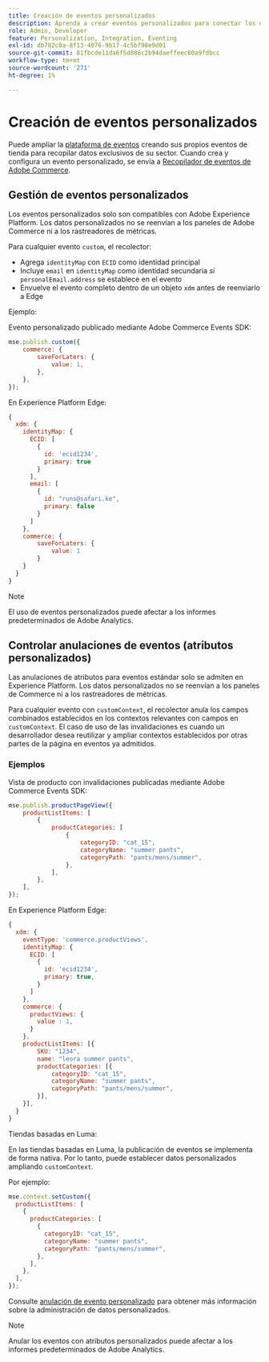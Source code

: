 ```yaml
---
title: Creación de eventos personalizados
description: Aprenda a crear eventos personalizados para conectar los datos de Adobe Commerce a otros productos DX de Adobe.
role: Admin, Developer
feature: Personalization, Integration, Eventing
exl-id: db782c0a-8f13-4076-9b17-4c5bf98e9d01
source-git-commit: 81fbcde11da6f5d086c2b94daeffeec60a9fdbcc
workflow-type: tm+mt
source-wordcount: '271'
ht-degree: 1%

---
```


# Creación de eventos personalizados

Puede ampliar la [plataforma de eventos](events.md) creando sus propios eventos de tienda para recopilar datos exclusivos de su sector. Cuando crea y configura un evento personalizado, se envía a [Recopilador de eventos de Adobe Commerce](https://github.com/adobe/commerce-events/tree/main/packages/storefront-events-collector).

## Gestión de eventos personalizados

Los eventos personalizados solo son compatibles con Adobe Experience Platform. Los datos personalizados no se reenvían a los paneles de Adobe Commerce ni a los rastreadores de métricas.

Para cualquier evento `custom`, el recolector:

- Agrega `identityMap` con `ECID` como identidad principal
- Incluye `email` en `identityMap` como identidad secundaria _si_ `personalEmail.address` se establece en el evento
- Envuelve el evento completo dentro de un objeto `xdm` antes de reenviarlo a Edge

Ejemplo:

Evento personalizado publicado mediante Adobe Commerce Events SDK:

```javascript
mse.publish.custom({
    commerce: {
        saveForLaters: {
            value: 1,
        },
    },
});
```

En Experience Platform Edge:

```javascript
{
  xdm: {
    identityMap: {
      ECID: [
        {
          id: 'ecid1234',
          primary: true
        }
      ],
      email: [
        {
          id: "runs@safari.ke",
          primary: false
        }
      ]
    },
    commerce: {
        saveForLaters: {
            value: 1
        }
    }
  }
}
```

>[!NOTE]
>
> El uso de eventos personalizados puede afectar a los informes predeterminados de Adobe Analytics.

## Controlar anulaciones de eventos (atributos personalizados)

Las anulaciones de atributos para eventos estándar solo se admiten en Experience Platform. Los datos personalizados no se reenvían a los paneles de Commerce ni a los rastreadores de métricas.

Para cualquier evento con `customContext`, el recolector anula los campos combinados establecidos en los contextos relevantes con campos en `customContext`. El caso de uso de las invalidaciones es cuando un desarrollador desea reutilizar y ampliar contextos establecidos por otras partes de la página en eventos ya admitidos.

### Ejemplos

Vista de producto con invalidaciones publicadas mediante Adobe Commerce Events SDK:

```javascript
mse.publish.productPageView({
    productListItems: [
        {
            productCategories: [
                {
                    categoryID: "cat_15",
                    categoryName: "summer pants",
                    categoryPath: "pants/mens/summer",
                },
            ],
        },
    ],
});
```

En Experience Platform Edge:

```javascript
{
  xdm: {
    eventType: 'commerce.productViews',
    identityMap: {
      ECID: [
        {
          id: 'ecid1234',
          primary: true,
        }
      ]
    },
    commerce: {
      productViews: {
        value : 1,
      }
    },
    productListItems: [{
        SKU: "1234",
        name: "leora summer pants",
        productCategories: [{
            categoryID: "cat_15",
            categoryName: "summer pants",
            categoryPath: "pants/mens/summer",
        }],
    }],
  }
}
```

Tiendas basadas en Luma:

En las tiendas basadas en Luma, la publicación de eventos se implementa de forma nativa. Por lo tanto, puede establecer datos personalizados ampliando `customContext`.

Por ejemplo:

```javascript
mse.context.setCustom({
  productListItems: [
    {
      productCategories: [
        {
          categoryID: "cat_15",
          categoryName: "summer pants",
          categoryPath: "pants/mens/summer",
        },
      ],
    },
  ],
});
```

Consulte [anulación de evento personalizado](https://github.com/adobe/commerce-events/blob/main/examples/events/custom-event-override.md) para obtener más información sobre la administración de datos personalizados.

>[!NOTE]
>
> Anular los eventos con atributos personalizados puede afectar a los informes predeterminados de Adobe Analytics.
